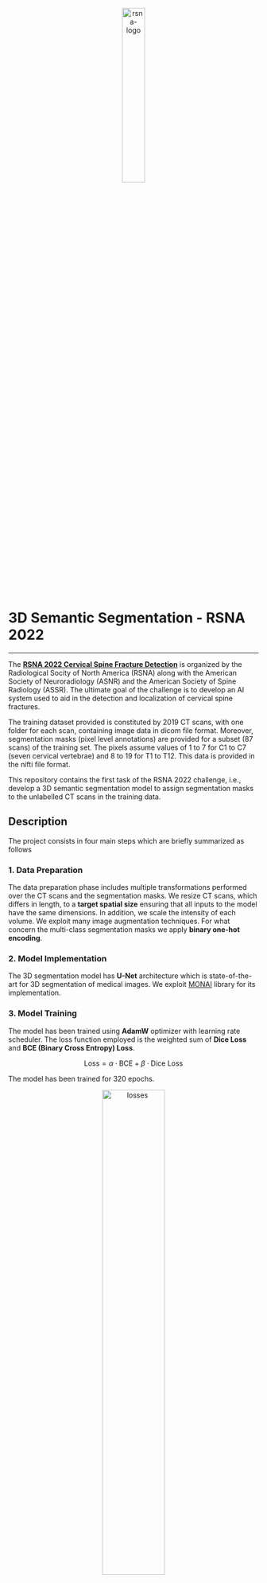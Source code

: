 <p align="center">
  <img src="https://github.com/user-attachments/assets/1b4d6d72-4b89-47d7-ac0a-f42f2f198774" alt="rsna-logo" width="30%">
</p>

# 3D Semantic Segmentation - RSNA 2022
---
The **[RSNA 2022 Cervical Spine Fracture Detection](https://www.kaggle.com/competitions/rsna-2022-cervical-spine-fracture-detection)** is organized by the Radiological Socity of North America (RSNA) along with the American Society of Neuroradiology (ASNR) and the American Society of Spine Radiology (ASSR). The ultimate goal of the challenge is to develop an AI system used to aid in the detection and localization of cervical spine fractures.

The training dataset provided is constituted by 2019 CT scans, with one folder for each scan, containing image data in dicom file format. Moreover, segmentation masks (pixel level annotations) are provided for a subset (87 scans) of the training set. The pixels assume values of 1 to 7 for C1 to C7 (seven cervical vertebrae) and 8 to 19 for T1 to T12. This data is provided in the nifti file format.

This repository contains the first task of the RSNA 2022 challenge, i.e., develop a 3D semantic segmentation model to assign segmentation masks to the unlabelled CT scans in the training data.

## Description
The project consists in four main steps which are briefly summarized as follows

### 1. Data Preparation
The data preparation phase includes multiple transformations performed over the CT scans and the segmentation masks. We resize CT scans, which differs in length, to a **target spatial size** ensuring that all inputs to the model have the same dimensions. In addition, we scale the intensity of each volume. We exploit many image augmentation techniques. For what concern the multi-class segmentation masks we apply **binary one-hot encoding**.

### 2. Model Implementation
The 3D segmentation model has **U-Net** architecture which is state-of-the-art for 3D segmentation of medical images. We exploit [MONAI](https://docs.monai.io/en/stable/networks.html#unet) library for its implementation.

### 3. Model Training
The model has been trained using **AdamW** optimizer with learning rate scheduler. The loss function employed is the weighted sum of **Dice Loss** and **BCE (Binary Cross Entropy) Loss**.
```math
\text{Loss} = \alpha \cdot \text{BCE} + \beta \cdot \text{Dice Loss}
```
The model has been trained for 320 epochs.
<p align="center">
  <img src="https://github.com/user-attachments/assets/b70b36ba-8360-4a81-941e-175fc14a6084" alt="losses" width="50%">
  <img src="https://github.com/user-attachments/assets/2b5617d8-7eca-4d9c-801b-2c295628779d" alt="metric" width="50%">
</p>

### 4. Prediction


## Repository Overview
At the root level of this repository, you will find the code for exploratory data analysis, the training and prediction of the 3D semantic segmentation model, as well as files related to the model's configuration and results. More specifically:
* **[eda.ipynb](https://github.com/CosimoFaeti/3D-semantic-segmentation-RSNA2022/blob/main/eda.ipynb)**: This notebook contains an exploratory data analysis (EDA) of the dataset, including loading the data, visualizing images, and analyzing feature distributions;
* **[3d-semantic-segmentation.ipynb](https://github.com/CosimoFaeti/3D-semantic-segmentation-RSNA2022/blob/main/3d-semantic-segmentation.ipynb)**: This notebook documents the initial training process of the 3D U-Net model, including setting up the model architecture, defining training parameters, and running the first training iterations;
* **[3d-semantic-segmentation-resume-training.ipynb](https://github.com/CosimoFaeti/3D-semantic-segmentation-RSNA2022/blob/main/3d-semantic-segmentation-resume-training.ipynb)**: This notebook is used for resuming the training of the 3D U-Net model from a saved checkpoint, allowing the training process to continue given the GPU runtime limits imposed by the platform;
* **[3d-semantic-segmentation-prediction.ipynb](https://github.com/CosimoFaeti/3D-semantic-segmentation-RSNA2022/blob/main/3d-semantic-segmentation-prediction.ipynb)**: This notebook is dedicated to generating predictions using the trained 3D U-Net model on the test data, and evaluating the predictions through visualizations to assess model effectiveness.
* **[file]()**: This folder contains resulting files from the model training process:
  * **`HM8569LQ_losses_metrics_combined.csv`**: A CSV file with training and validation losses and metrics for all 320 epochs.
  * **`HM8659LQ_best_model`**: The best-performing model saved according to the evaluation metric.
  * **`HM8659LQ_config.pkl`**: A pickle file containing the configuration parameters used for the 3D U-Net model.

 
## Collaborators
---
* [Riccardo Galarducci](https://github.com/RiccardoGalarducci)
